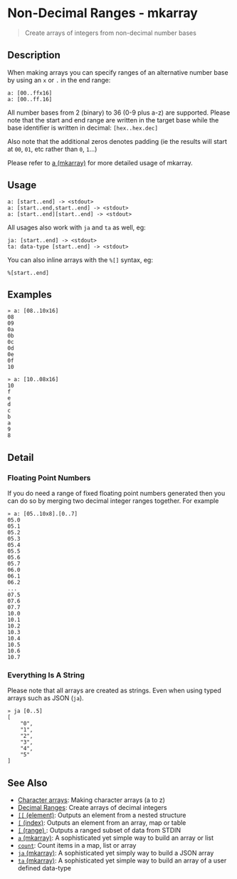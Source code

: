 # Non-Decimal Ranges - mkarray

> Create arrays of integers from non-decimal number bases

## Description

When making arrays you can specify ranges of an alternative number base by
using an `x` or `.` in the end range:

    a: [00..ffx16]
    a: [00..ff.16]
    
All number bases from 2 (binary) to 36 (0-9 plus a-z) are supported.
Please note that the start and end range are written in the target base
while the base identifier is written in decimal: `[hex..hex.dec]`

Also note that the additional zeros denotes padding (ie the results will
start at `00`, `01`, etc rather than `0`, `1`...)

Please refer to [a (mkarray)](../commands/a.md) for more detailed usage of mkarray.

## Usage

    a: [start..end] -> <stdout>
    a: [start..end,start..end] -> <stdout>
    a: [start..end][start..end] -> <stdout>
    
All usages also work with `ja` and `ta` as well, eg:

    ja: [start..end] -> <stdout>
    ta: data-type [start..end] -> <stdout>
    
You can also inline arrays with the `%[]` syntax, eg:

    %[start..end]

## Examples

    » a: [08..10x16]
    08
    09
    0a
    0b
    0c
    0d
    0e
    0f
    10
    
    » a: [10..08x16]
    10
    f
    e
    d
    c
    b
    a
    9
    8

## Detail

### Floating Point Numbers

If you do need a range of fixed floating point numbers generated then you can
do so by merging two decimal integer ranges together. For example

    » a: [05..10x8].[0..7]
    05.0
    05.1
    05.2
    05.3
    05.4
    05.5
    05.6
    05.7
    06.0
    06.1
    06.2
    ...
    07.5
    07.6
    07.7
    10.0
    10.1
    10.2
    10.3
    10.4
    10.5
    10.6
    10.7
    
### Everything Is A String

Please note that all arrays are created as strings. Even when using typed
arrays such as JSON (`ja`).

    » ja [0..5]
    [
        "0",
        "1",
        "2",
        "3",
        "4",
        "5"
    ] 

## See Also

* [Character arrays](../mkarray/character.md):
  Making character arrays (a to z)
* [Decimal Ranges](../mkarray/decimal.md):
  Create arrays of decimal integers
* [`[[` (element)](../commands/element.md):
  Outputs an element from a nested structure
* [`[` (index)](../commands/index.md):
  Outputs an element from an array, map or table
* [`[` (range) ](../commands/range.md):
  Outputs a ranged subset of data from STDIN
* [`a` (mkarray)](../commands/a.md):
  A sophisticated yet simple way to build an array or list
* [`count`](../commands/count.md):
  Count items in a map, list or array
* [`ja` (mkarray)](../commands/ja.md):
  A sophisticated yet simply way to build a JSON array
* [`ta` (mkarray)](../commands/ta.md):
  A sophisticated yet simple way to build an array of a user defined data-type